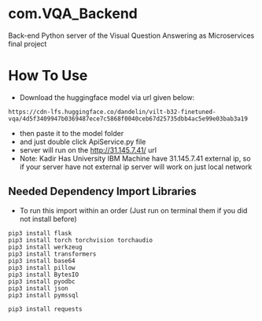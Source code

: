 # com.VQA_Backend
Back-end Python server of the Visual Question Answering as Microservices final project


# How To Use

* Download the huggingface model via url given below:
```
https://cdn-lfs.huggingface.co/dandelin/vilt-b32-finetuned-vqa/4d5f3409947b0369487ece7c5868f0040ceb67d25735dbb4ac5e99e03bab3a19
```
* then paste it to the model folder 
* and just double click ApiService.py file
* server will run on the http://31.145.7.41/ url
* Note: Kadir Has University IBM Machine have 31.145.7.41 external ip, so if your server have not external ip server will work on just local network

## Needed Dependency Import Libraries

* To run this import within an order (Just run on terminal them if you did not install before)

```
pip3 install flask
pip3 install torch torchvision torchaudio
pip3 install werkzeug
pip3 install transformers
pip3 install base64
pip3 install pillow
pip3 install BytesIO
pip3 install pyodbc
pip3 install json
pip3 install pymssql

pip3 install requests 


    

```
